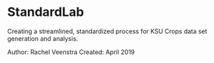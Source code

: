 # StandardLab
Creating a streamlined, standardized process for KSU Crops data set generation and analysis.

Author: Rachel Veenstra
Created: April 2019
